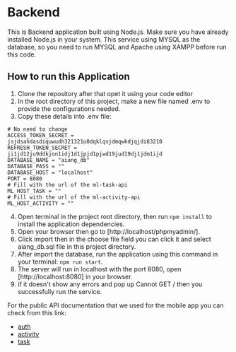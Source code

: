 # Backend

This is Backend application built using Node.js. Make sure you have already installed Node.js in your system.
This service using MYSQL as the database, so you need to run MYSQL and Apache using XAMPP before run this code.

## How to run this Application
1. Clone the repository after that opet it using your code editor
2. In the root directory of this project, make a new file named .env to provide the configurations needed.
3. Copy these details into .env file:
```
# No need to change
ACCESS_TOKEN_SECRET = jsjdsahdasdiquwudh321321u0dqklqsjdmqwkdjqjdi83210
REFRESH_TOKEN_SECRET = ji1jd12ju9ddkjon1idj1d1jpjd1pjwd19jud19dj1jdm1ijd
DATABASE_NAME = "aiang_db"
DATABASE_PASS = ""
DATABASE_HOST = "localhost"
PORT = 8080
# Fill with the url of the ml-task-api
ML_HOST_TASK = ""
# Fill with the url of the ml-activity-api
ML_HOST_ACTIVITY = ""
```
4. Open terminal in the project root directory, then run `npm install` to install the application dependencies.
5. Open your browser then go to [http://localhost/phpmyadmin/].
6. Click import then in the choose file field you can click it and select aiang_db.sql file in this project directory.
7. After import the database, run the application using this command in your terminal: `npm run start`.
8. The server will run in localhost with the port 8080, open [http://localhost:8080] in your browser.
9. if it doesn't show any errors and pop up Cannot GET / then you successfully run the service.

For the public API documentation that we used for the mobile app you can check from this link:
- [auth](https://github.com/daffaYuharshu/task-api)
- [activity](https://github.com/daffaYuharshu/activity-api)
- [task](https://github.com/daffaYuharshu/task-api)
